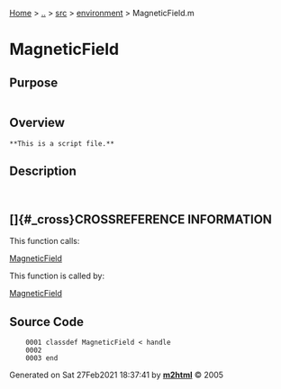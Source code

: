 [Home](../../../../index.html) \> [..](#) \> [src](#) \>
[environment](index.md) \> MagneticField.m



# MagneticField

## Purpose 

``` 
```

## Overview 

``` 
**This is a script file.**
```

## Description 

```
 

```

## []{#_cross}CROSSREFERENCE INFORMATION 

This function calls:

   [MagneticField](MagneticField.md)

This function is called by:

   [MagneticField](MagneticField.md)

## Source Code 

```
    0001 classdef MagneticField < handle
    0002     
    0003 end
```



Generated on Sat 27Feb2021 18:37:41 by
**[m2html](http://www.artefact.tk/software/matlab/m2html/ "Matlab Documentation in HTML")**
© 2005